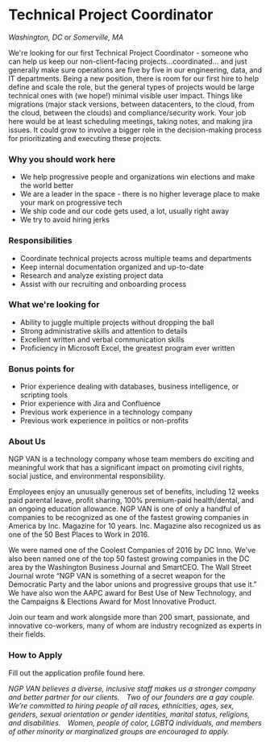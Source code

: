 # Technical Project Coordinator

*Washington, DC* or *Somerville, MA*

We're looking for our first Technical Project Coordinator - someone who can help us keep our non-client-facing projects...coordinated... and just generally make sure operations are five by five in our engineering, data, and IT departments.  Being a new position, there is room for our first hire to help define and scale the role, but the general types of projects would be large technical ones with (we hope!) minimal visible user impact.  Things like migrations (major stack versions, between datacenters, to the cloud, from the cloud, between the clouds) and compliance/security work.  Your job here would be at least scheduling meetings, taking notes, and making jira issues.  It could grow to involve a bigger role in the decision-making process for prioritizating and executing these projects.

### Why you should work here

- We help progressive people and organizations win elections and make the world better
- We are a leader in the space - there is no higher leverage place to make your mark on progressive tech
- We ship code and our code gets used, a lot, usually right away
- We try to avoid hiring jerks

### Responsibilities

- Coordinate technical projects across multiple teams and departments
- Keep internal documentation organized and up-to-date
- Research and analyze existing project data
- Assist with our recruiting and onboarding process 

### What we're looking for

- Ability to juggle multiple projects without dropping the ball
- Strong administrative skills and attention to details
- Excellent written and verbal communication skills
- Proficiency in Microsoft Excel, the greatest program ever written

### Bonus points for

- Prior experience dealing with databases, business intelligence, or scripting tools
- Prior experience with Jira and Confluence
- Previous work experience in a technology company
- Previous work experience in politics or non-profits

### About Us

NGP VAN is a technology company whose team members do exciting and meaningful work that has a significant impact on promoting civil rights, social justice, and environmental responsibility.

Employees enjoy an unusually generous set of benefits, including 12 weeks paid parental leave, profit sharing, 100% premium-paid health/dental, and an ongoing education allowance. NGP VAN is one of only a handful of companies to be recognized as one of the fastest growing companies in America by Inc. Magazine for 10 years. Inc. Magazine also recognized us as one of the 50 Best Places to Work in 2016.

We were named one of the Coolest Companies of 2016 by DC Inno. We've also been named one of the top 50 fastest growing companies in the DC area by the Washington Business Journal and SmartCEO. The Wall Street Journal wrote “NGP VAN is something of a secret weapon for the Democratic Party and the labor unions and progressive groups that use it.” We have also won the AAPC award for Best Use of New Technology, and the Campaigns & Elections Award for Most Innovative Product.

Join our team and work alongside more than 200 smart, passionate, and innovative co-workers, many of whom are industry recognized as experts in their fields.

### How to Apply

Fill out the application profile found here.

_NGP VAN believes a diverse, inclusive staff makes us a stronger company and better partner for our clients.  Two of our founders are a gay couple.  We’re committed to hiring people of all races, ethnicities, ages, sex, genders, sexual orientation or gender identities, marital status, religions, and disabilities.  Women, people of color, LGBTQ individuals, and members of other minority or marginalized groups are encouraged to apply._
